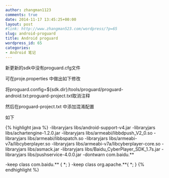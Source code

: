 ```yaml
---
author: zhangman1123
comments: true
date: 2014-11-17 13:45:25+00:00
layout: post
#link: http://www.zhangman523.com/wordpress/?p=65
slug: android-proguard
title: Android proguard
wordpress_id: 65
categories:
- Android 笔记
---
```


新更新的sdk中没有proguard.cfg文件

可在proje.properties 中做出如下修改

将proguard.config=${sdk.dir}/tools/proguard/proguard-android.txt:proguard-project.txt取消注释

然后在proguard-project.txt 中添加混淆配置

如下

{% highlight java %} 
-libraryjars libs/android-support-v4.jar
-libraryjars libs/achartengine-1.2.0.jar
-libraryjars libs/armeabi/libbdpush_V2_0.so
-libraryjars libs/armeabi/libbspatch.so
-libraryjars libs/armeabi-v7a/libcyberplayer.so
-libraryjars libs/armeabi-v7a/libcyberplayer-core.so
-libraryjars libs/asmack.jar
-libraryjars libs/Baidu_CyberPlayer_SDK_1.7s.jar
-libraryjars libs/pushservice-4.0.0.jar
-dontwarn com.baidu.**

-keep class com.baidu.** { *; } 
-keep class org.apache.**{ *; }
{% endhighlight %}
